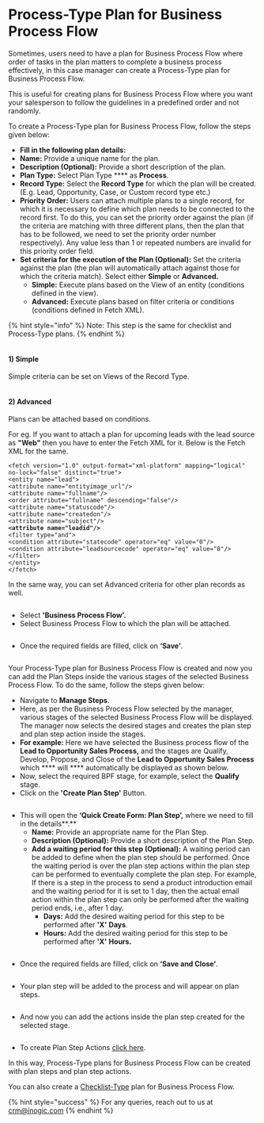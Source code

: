 # Process-Type Plan for Business Process Flow

Sometimes, users need to have a plan for Business Process Flow where order of tasks in the plan matters to complete a business process effectively, in this case manager can create a Process-Type plan for Business Process Flow.

This is useful for creating plans for Business Process Flow where you want your salesperson to follow the guidelines in a predefined order and not randomly.

To create a Process-Type plan for Business Process Flow, follow the steps given below:&#x20;

* **Fill in the following plan details:**&#x20;
* **Name:** Provide a unique name for the plan.
* **Description (Optional):** Provide a short description of the plan.
* **Plan Type:** Select Plan Type **** as **Process**.
* **Record Type:** Select the **Record Type** for which the plan will be created. (E.g. Lead, Opportunity, Case, or Custom record type etc.)
* **Priority Order:** Users can attach multiple plans to a single record, for which it is necessary to define which plan needs to be connected to the record first. To do this, you can set the priority order against the plan (if the criteria are matching with three different plans, then the plan that has to be followed, we need to set the priority order number respectively). Any value less than 1 or repeated numbers are invalid for this priority order field.
* **Set criteria for the execution of the Plan (Optional):** Set the criteria against the plan (the plan will automatically attach against those for which the criteria match). Select either **Simple** or **Advanced.**
  * **Simple:** Execute plans based on the View of an entity (conditions defined in the view).
  * **Advanced:** Execute plans based on filter criteria or conditions (conditions defined in Fetch XML).

{% hint style="info" %}
Note: This step is the same for checklist and Process-Type plans.
{% endhint %}

<figure><img src="../../../../.gitbook/assets/BPF new 2.png" alt=""><figcaption></figcaption></figure>

#### **1)    Simple**&#x20;

Simple criteria can be set on Views of the Record Type.

<figure><img src="../../../../.gitbook/assets/BPF new 3.png" alt=""><figcaption></figcaption></figure>

#### 2) Advanced&#x20;

Plans can be attached based on conditions.&#x20;

For eg. If you want to attach a plan for upcoming leads with the lead source as **"Web"** then you have to enter the Fetch XML for it. Below is the Fetch XML for the same.

<pre><code>&#x3C;fetch version="1.0" output-format="xml-platform" mapping="logical" no-lock="false" distinct="true">
&#x3C;entity name="lead">
&#x3C;attribute name="entityimage_url"/>
&#x3C;attribute name="fullname"/>
&#x3C;order attribute="fullname" descending="false"/>
&#x3C;attribute name="statuscode"/>
&#x3C;attribute name="createdon"/>
&#x3C;attribute name="subject"/>
<strong>&#x3C;attribute name="leadid"/>
</strong>&#x3C;filter type="and">
&#x3C;condition attribute="statecode" operator="eq" value="0"/>
&#x3C;condition attribute="leadsourcecode" operator="eq" value="8"/>
&#x3C;/filter>
&#x3C;/entity>
&#x3C;/fetch></code></pre>

In the same way, you can set Advanced criteria for other plan records as well.

<figure><img src="../../../../.gitbook/assets/BPF new 4.png" alt=""><figcaption></figcaption></figure>

* Select **'Business Process Flow'.**
* Select Business Process Flow to which the plan will be attached.

<figure><img src="../../../../.gitbook/assets/BPF new 6.png" alt=""><figcaption></figcaption></figure>

* Once the required fields are filled, click on **‘Save’**.

<figure><img src="../../../../.gitbook/assets/BPF new 8 (1).png" alt=""><figcaption></figcaption></figure>

Your Process-Type plan for Business Process Flow is created and now you can add the Plan Steps inside the various stages of the selected Business Process Flow. To do the same, follow the steps given below:

* Navigate to **Manage Steps**.
* Here, as per the Business Process Flow selected by the manager, various stages of the selected Business Process Flow will be displayed. The manager now selects the desired stages and creates the plan step and plan step action inside the stages.
* **For example:** Here we have selected the Business process flow of the **Lead to Opportunity Sales Process,** and the stages are Qualify, Develop, Propose, and Close of the **Lead to Opportunity Sales Process** which **** will **** automatically be displayed as shown below.
* Now, select the required BPF stage, for example, select the **Qualify** stage.
* Click on the **'Create Plan Step'** Button.

<figure><img src="../../../../.gitbook/assets/BPF steps 1 (1).png" alt=""><figcaption></figcaption></figure>

* This will open the **‘Quick Create Form: Plan Step’,** where we need to fill in the details**.**
  * **Name:** Provide an appropriate name for the Plan Step.
  * **Description (Optional):** Provide a short description of the Plan Step.
  * **Add a waiting period for this step (Optional):** A waiting period can be added to define when the plan step should be performed. Once the waiting period is over the plan step actions within the plan step can be performed to eventually complete the plan step. For example, If there is a step in the process to send a product introduction email and the waiting period for it is set to 1 day, then the actual email action within the plan step can only be performed after the waiting period ends, i.e., after 1 day.
    * **Days:** Add the desired waiting period for this step to be performed after **'X'** **Days**.
    * **Hours:** Add the desired waiting period for this step to be performed after **'X'** **Hours.**

<figure><img src="../../../../.gitbook/assets/BPF step 3 (1) (1).png" alt=""><figcaption></figcaption></figure>

* Once the required fields are filled, click on **‘Save and Close’**.

<figure><img src="../../../../.gitbook/assets/BPF step 3.png" alt=""><figcaption></figcaption></figure>

* Your plan step will be added to the process and will appear on plan steps.

<figure><img src="../../../../.gitbook/assets/BPF step 4 (1).png" alt=""><figcaption></figcaption></figure>

* And now you can add the actions inside the plan step created for the selected stage.

<figure><img src="../../../../.gitbook/assets/BPF_ 14.png" alt=""><figcaption></figcaption></figure>

* To create Plan Step Actions [click here](https://docs.inogic.com/business-process-checklist/configuration/configuration-for-plans-process/plan-step-action).

In this way, Process-Type plans for Business Process Flow can be created with plan steps and plan step actions.

You can also create a [Checklist-Type](https://docs.inogic.com/business-process-checklist/features/manage-plans/create-plan-for-business-process-flow/checklist-type-plan-for-business-process-flow) plan for Business Process Flow.

{% hint style="success" %}
For any queries, reach out to us at [crm@inogic.com](mailto:crm@inogic.com)
{% endhint %}
